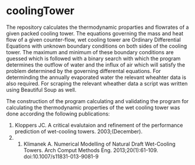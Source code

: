 # coolingTower
The repository calculates the thermodynamic proparties and flowrates of a given packed cooling tower. The equations governing the mass and heat flow of a given counter-flow, wet cooling tower are Ordinary Differential Equations with unknown boundary conditions on both sides of the cooling tower. The maximum and minimum of these boundary conditions are guessed which is followed with a binary search with which the program determines the outflow of water and the influx of air which will satisfy the problem determined by the governing differental equations. For determinding the annually evaporated water the relevant wheahter data is also required. For scraping the relevant wheather data a script was written using Beautiful Soup as well. 

The construction of the program calculating and validating the program for calculating the thermodynamic properties of the wet cooling tower was done according the following publications:

1. Kloppers JC. A critical evalutaion and refinement of the performance prediction of wet-cooling towers. 2003;(December).
2. 1. Klimanek A. Numerical Modelling of Natural Draft Wet-Cooling Towers. Arch Comput Methods Eng. 2013;20(1):61-109. doi:10.1007/s11831-013-9081-9
